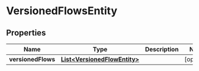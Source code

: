 
# VersionedFlowsEntity

## Properties
Name | Type | Description | Notes
------------ | ------------- | ------------- | -------------
**versionedFlows** | [**List&lt;VersionedFlowEntity&gt;**](VersionedFlowEntity.md) |  |  [optional]



